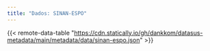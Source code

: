 ```yaml
---
title: "Dados: SINAN-ESPO"
---
```


{{< remote-data-table "https://cdn.statically.io/gh/dankkom/datasus-metadata/main/metadata/data/sinan-espo.json" >}}
